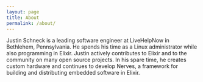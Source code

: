 ```yaml
---
layout: page
title: About
permalink: /about/
---
```


Justin Schneck is a leading software engineer at LiveHelpNow in Bethlehem, Pennsylvania. He spends his time as a Linux administrator while also programming in Elixir. Justin actively contributes to Elixir and to the community on many open source projects. In his spare time, he creates custom hardware and continues to develop Nerves, a framework for building and distributing embedded software in Elixir.

